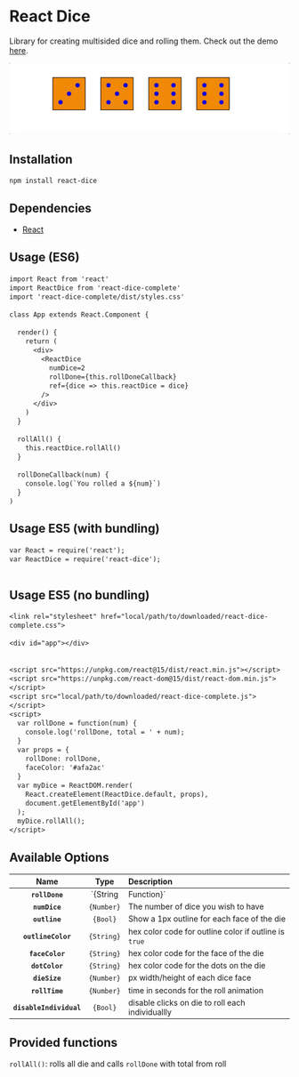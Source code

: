 # React Dice

Library for creating multisided dice and rolling them. Check out the demo [here](http://adam-tyler.com/react-dice).

![sample dice roll](/img/diceRoll2.gif "Sample Dice Roll")

## Installation
```
npm install react-dice
```

## Dependencies
* [React](https://facebook.github.io/react/)

## Usage (ES6)
```
import React from 'react'
import ReactDice from 'react-dice-complete'
import 'react-dice-complete/dist/styles.css'

class App extends React.Component {

  render() {
    return (
      <div>
        <ReactDice
          numDice=2
          rollDone={this.rollDoneCallback}
          ref={dice => this.reactDice = dice}
        />
      </div>
    )
  }

  rollAll() {
    this.reactDice.rollAll()
  }

  rollDoneCallback(num) {
    console.log(`You rolled a ${num}`)
  }
)
```

## Usage ES5 (with bundling)
```
var React = require('react');
var ReactDice = require('react-dice');


```

## Usage ES5 (no bundling)
```
<link rel="stylesheet" href="local/path/to/downloaded/react-dice-complete.css">

<div id="app"></div>


<script src="https://unpkg.com/react@15/dist/react.min.js"></script>
<script src="https://unpkg.com/react-dom@15/dist/react-dom.min.js"></script>
<script src="local/path/to/downloaded/react-dice-complete.js"></script>
<script>
  var rollDone = function(num) {
    console.log('rollDone, total = ' + num);
  }
  var props = {
    rollDone: rollDone,
    faceColor: '#afa2ac'
  }
  var myDice = ReactDOM.render(
    React.createElement(ReactDice.default, props),
    document.getElementById('app')
  );
  myDice.rollAll();
</script>

```

## Available Options
|Name|Type|Description|
|:--:|:--:|:----------|
|**`rollDone`**|`{String|Function}`|callback providing integer of total amount from dice roll|
|**`numDice`**|`{Number}`|The number of dice you wish to have|
|**`outline`**|`{Bool}`|Show a 1px outline for each face of the die|
|**`outlineColor`**|`{String}`|hex color code for outline color if outline is `true`|
|**`faceColor`**|`{String}`|hex color code for the face of the die|
|**`dotColor`**|`{String}`|hex color code for the dots on the die|
|**`dieSize`**|`{Number}`|px width/height of each dice face|
|**`rollTime`**|`{Number}`|time in seconds for the roll animation|
|**`disableIndividual`**|`{Bool}`|disable clicks on die to roll each individuallly |

## Provided functions
`rollAll()`: rolls all die and calls `rollDone` with total from roll
